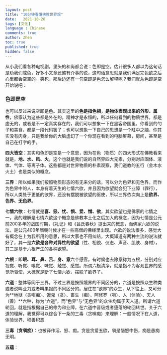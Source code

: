 ```yaml
---
layout: post
title: "10分钟看懂佛教世界观"
date:   2021-10-26
tags: [文化]
language : Chinese
comments: true
author: Zhen
toc: true
published: true
hidden: false
---
```

从小我们看各种电视剧，里头的和尚都会说：色即是空。估计很多人都以为这句话是劝我们戒色，好多小文章还煞有介事的说，这句话意思就是我们满足完色欲之后心里都会空空的。笑死，那后边还有一句空即是色怎么解释呢？我们就从色即是空开始说吧：<!-- more -->

### 色即是空
也可以反过来说空即是色。其实这里的**色是指色相，是物体表现出来的外形、属性**，佛家认为这些都是外在的，精神才是永恒的，所以任何看到的物质世界，都是虚无的，或者是不一定真实存在的，我们可以想象一下在黑客帝国里，你看到的勺子和美食，都是一段代码罢了；也可以想象一下自己的思想是一个缸中之脑，你其实没有肉身，只是我给你的大脑虚幻了一个你现在看到的电脑屏幕，房间，甚至是自己在打字的手。

**四大皆空**：其实和色即是空是一个意思，因为在色（物质）的四大形式在佛教看来就是，**地、水、风、火**，这个也就是我们说的自然界四大元素，分别对应固体、液体、气体、等离子体。这些都是对世界物质的朴素观察，我们道教的五行（金木水火土）也是类似的概念。

**三界**：所以如果我们按照物质形态的有无来分的话，可以分为色界和无色界，而作为色界中的人，本身有着天生的七情六欲，并且因为欲望就会犯下业障（罪行），所以人类处于更低的欲界，还没有摆脱被欲望的驱使，所以三界依次向上是**欲界、色界、无色界**。

**七情六欲**：七情就是**喜、怒、忧、惧、爱、憎、欲**，其实欲望也是佛家的七情之一，我的理解是七情六欲这个概念是佛教本土化之后加入的概念，因为七情是公元前200多年的战国时期，《礼记》和《吕氏春秋》提出来的概念，而佛家六欲的说法，是公元400年隋朝时候才在一些高僧的佛经里出现。六欲的说法很多，感觉大有概念在上为我所用的意思，所以大家也不用纠结，大概知道有两种主流的说法就好了，其一是**六欲是各种对异性的欲望**（性、相貌、仪态、声音、肌肤、身材），其二是基于六根产生的各种欲望。

**六根**：即**眼、耳、鼻、舌、身、意**六个感官，有时候也去除意称为五根，分别对应视觉、听觉、嗅觉、味觉、触觉、感觉。所谓六根清净，就是指不为客观世界的感觉所驱使，大概就是断了七情六欲，摆脱了欲界了。

**六道**：整体等同于三界，不过三界是按照境界的不同区分的，六道是按照众生种类或者说叫业力或者叫果报的不同区分的。居住在“欲界”的众生，从下往上，又可分为**地狱（贪嗔痴）、饿鬼（贪）、畜生（痴）、阿修罗（嗔）、人（体验）、天人（善）**六种，称为“六道”，而“色界”与“无色界”的众生均属于天人道。所谓六道轮回，就是指根据自己的修为和业障，在六道中晋级或者堕落的轮回转世。关于六道的理解，我觉得可以综合下一条的三毒（贪嗔痴）来理解：一般情况下在人道，体验世界、积善积恶

**三毒（贪嗔痴）**：也被译作淫、怒、痴。贪是贪爱五欲，嗔是恼怒中伤，痴是愚痴无明。

**五蕴**：
<!--stackedit_data:
eyJoaXN0b3J5IjpbNTkxNTQ5MjYsOTU1NTE0NzIzLDM4MzcwOD
c1NSwtMTI2MTgzNjQzMywxNTYyOTQ5ODE1LDI5ODMxNjU4NSwt
MTE5MzY1NDgzMCwxODgyOTUzMDQwLDE5NjY4MDk2MCw2NzAyMj
Q0MzddfQ==
-->